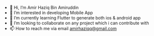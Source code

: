 - 👋 Hi, I’m Amir Haziq Bin Amiruddin
- 👀 I’m interested in developing Mobile App 
- 🌱 I’m currently learning Flutter to generate both ios & android app
- 💞️ I’m looking to collaborate on any project which i can contribute with
- 📫 How to reach me via email amirhaziqq@gmail.com

<!---
HaziqAmiruddin/HaziqAmiruddin is a ✨ special ✨ repository because its `README.md` (this file) appears on your GitHub profile.
You can click the Preview link to take a look at your changes.
--->
